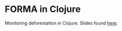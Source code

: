 # FORMA in Clojure

Monitoring deforestation in Clojure.  Slides found
[here](http://danhammer.github.com/forma-js).
